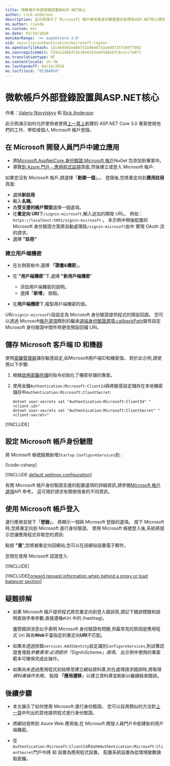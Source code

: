 ```yaml
---
title: 微軟帳戶外部登錄設置與ASP.NET核心
author: rick-anderson
description: 此示例演示了 Microsoft 帳戶使用者身份驗證整合到現有ASP.NET核心應用。
ms.author: riande
ms.custom: mvc
ms.date: 03/19/2020
monikerRange: '>= aspnetcore-3.0'
uid: security/authentication/microsoft-logins
ms.openlocfilehash: 12c86456dad86731b86487a3a4dd725f36677002
ms.sourcegitcommit: f29a12486313e38e0163a643d8a97c8cecc7e871
ms.translationtype: MT
ms.contentlocale: zh-TW
ms.lasthandoff: 04/14/2020
ms.locfileid: "81384050"
---
```

# <a name="microsoft-account-external-login-setup-with-aspnet-core"></a>微軟帳戶外部登錄設置與ASP.NET核心

作者：[Valeriy Novytskyy](https://github.com/01binary) 和 [Rick Anderson](https://twitter.com/RickAndMSFT)

此示例演示如何允許使用者使用[上一頁上](xref:security/authentication/social/index)創建的 ASP.NET Core 3.0 專案使用他們的工作、學校或個人 Microsoft 帳戶登錄。

## <a name="create-the-app-in-microsoft-developer-portal"></a>在 Microsoft 開發人員門戶中建立應用

* 將[Microsoft.AspNetCore.身份驗證.Microsoft 帳戶](https://www.nuget.org/packages/Microsoft.AspNetCore.Authentication.MicrosoftAccount/)NuGet 包添加到專案中。
* 導覽[到 Azure 門戶 - 應用程式註冊](https://go.microsoft.com/fwlink/?linkid=2083908)頁面,然後建立或登入 Microsoft 帳戶:

如果您沒有 Microsoft 帳戶,請選擇「**創建一個**」。。 登錄後,您將重定向到**應用註冊**頁面:

* 選擇**新註冊**
* 輸入**名稱**。
* 為**受支援的帳戶類型**選擇一個選項。  <!-- Accounts for any org work with MS domain accounts. Most folks probably want the last option, personal MS accounts. It took 24 hours after setting this up for the keys to work -->
* 在**重定向 URI**下`/signin-microsoft`,輸入追加的開發 URL。 例如： `https://localhost:5001/signin-microsoft` 。 本示例中稍後配置的 Microsoft 身份驗證方案將自動處理路`/signin-microsoft`由中 實現 OAuth 流的請求。
* 選擇 **"註冊"**

### <a name="create-client-secret"></a>建立用戶端機密

* 在左側窗格中,選擇 **「證書&機密**」。
* 在 **"用戶端機密**"下,選擇 **"新用戶端機密**"

  * 添加用戶端機密的說明。
  * 選擇「**新增**」 按鈕。

* 在**用戶端機密**下,複製用戶端機密的值。

URI`/signin-microsoft`段設定為 Microsoft 身份驗證提供程式的預設回調。 您可以透過 Microsoft[帳戶選項](/dotnet/api/microsoft.aspnetcore.authentication.microsoftaccount.microsoftaccountoptions)類別的繼承[遠端身份驗證選項.callbackPath](/dotnet/api/microsoft.aspnetcore.authentication.remoteauthenticationoptions.callbackpath)屬性設定 Microsoft 身份驗證中間件時更改預設回檔 URI。

## <a name="store-the-microsoft-client-id-and-secret"></a>儲存 Microsoft 客戶端 ID 和機器

使用[密鑰管理員](xref:security/app-secrets)儲存敏感設定,如Microsoft用戶端ID和機密值。 對於此示例,請使用以下步驟:

1. 根據[啟用密鑰存儲](xref:security/app-secrets#enable-secret-storage)的指令初始化了機密存儲的專案。
1. 使用金鑰`Authentication:Microsoft:ClientId`與將敏感設定儲存在本地機密儲存中`Authentication:Microsoft:ClientSecret`:

    ```dotnetcli
    dotnet user-secrets set "Authentication:Microsoft:ClientId" "<client-id>"
    dotnet user-secrets set "Authentication:Microsoft:ClientSecret" "<client-secret>"
    ```

[!INCLUDE[](~/includes/environmentVarableColon.md)]

## <a name="configure-microsoft-account-authentication"></a>設定 Microsoft 帳戶身份驗證

將 Microsoft 帳號服務新增`Startup.ConfigureServices`到 :

[!code-csharp[](~/security/authentication/social/social-code/3.x/StartupMS3x.cs?name=snippet&highlight=10-14)]

[!INCLUDE [default settings configuration](includes/default-settings.md)]

有關 Microsoft 帳戶身份驗證支援的配置選項的詳細資訊,請參閱[Microsoft 帳戶選項](/dotnet/api/microsoft.aspnetcore.builder.microsoftaccountoptions)API 參考。 這可用於請求有關使用者的不同資訊。

## <a name="sign-in-with-microsoft-account"></a>使用 Microsoft 帳戶登入

運行應用並按下「**登錄**」。 將顯示一個與 Microsoft 登錄的選項。 按下 Microsoft 時,您將重定向到 Microsoft 進行身份驗證。 使用 Microsoft 帳號登入後,系統將提示您讓應用程式存取您的資訊:

點按 **"是**",您將被重定向回網站,您可以在該網站設置電子郵件。

您現在使用 Microsoft 認證登入:

[!INCLUDE[](includes/chain-auth-providers.md)]

[!INCLUDE[Forward request information when behind a proxy or load balancer section](includes/forwarded-headers-middleware.md)]

## <a name="troubleshooting"></a>疑難排解

* 如果 Microsoft 帳戶提供程式將您重定向到登入錯誤頁,請記下錯誤標題和說明查詢字串參數,直接遵循`#`Uri 中的 (hashtag)。

  儘管錯誤消息似乎表明 Microsoft 身份驗證有問題,但最常見的原因是應用程式 Uri 與為**Web**平臺指定的重定向**URI**不匹配。
* 如果未透過除錯`services.AddIdentity`設定識別`ConfigureServices`,則試著認證會導致*參數異常:必須提供「SignInScheme」選項*。 此示例中使用的專案範本可確保完成此操作。
* 如果尚未透過應用程式初始移至建立網站資料庫,則在處理請求錯誤時,將取得*資料庫操作失敗*。 點按 **「應用遷移**」以建立資料庫並刷新以繼續結束錯誤。

## <a name="next-steps"></a>後續步驟

* 本文展示了如何使用 Microsoft 進行身份驗證。 您可以採用類似的方法對[上一頁](xref:security/authentication/social/index)中列出的其他提供程式進行身份驗證。

* 將網站發佈到 Azure Web 應用後,在 Microsoft 開發人員門戶中創建新的用戶端機密。

* 在`Authentication:Microsoft:ClientId`Azure`Authentication:Microsoft:ClientSecret`門戶中將 和 設置為應用程式設置。 配置系統設置為從環境變數讀取密鑰。
